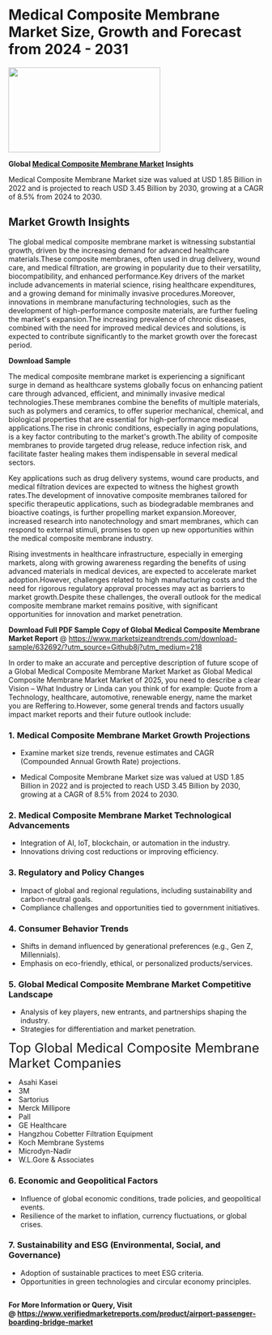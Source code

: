 <H1>Medical Composite Membrane Market Size, Growth and Forecast from 2024 - 2031</H1><img class="aligncenter size-medium wp-image-584254" src="https://thirdeyenews.in/wp-content/uploads/2024/09/Global-Market-Research-300x168.jpeg" alt="" width="300" height="168" /><p><strong>Global&nbsp;<a href="https://www.marketsizeandtrends.com/download-sample/632692/?utm_source=Github8j?utm_medium=218">Medical Composite Membrane Market</a> Insights</strong></p><p>Medical Composite Membrane Market size was valued at USD 1.85 Billion in 2022 and is projected to reach USD 3.45 Billion by 2030, growing at a CAGR of 8.5% from 2024 to 2030.</p><p><h2>Market Growth Insights</h2> <p>The global medical composite membrane market is witnessing substantial growth, driven by the increasing demand for advanced healthcare materials.These composite membranes, often used in drug delivery, wound care, and medical filtration, are growing in popularity due to their versatility, biocompatibility, and enhanced performance.Key drivers of the market include advancements in material science, rising healthcare expenditures, and a growing demand for minimally invasive procedures.Moreover, innovations in membrane manufacturing technologies, such as the development of high-performance composite materials, are further fueling the market's expansion.The increasing prevalence of chronic diseases, combined with the need for improved medical devices and solutions, is expected to contribute significantly to the market growth over the forecast period.</p> <p><strong>Download Sample</strong></p> <p>The medical composite membrane market is experiencing a significant surge in demand as healthcare systems globally focus on enhancing patient care through advanced, efficient, and minimally invasive medical technologies.These membranes combine the benefits of multiple materials, such as polymers and ceramics, to offer superior mechanical, chemical, and biological properties that are essential for high-performance medical applications.The rise in chronic conditions, especially in aging populations, is a key factor contributing to the market's growth.The ability of composite membranes to provide targeted drug release, reduce infection risk, and facilitate faster healing makes them indispensable in several medical sectors.</p> <p>Key applications such as drug delivery systems, wound care products, and medical filtration devices are expected to witness the highest growth rates.The development of innovative composite membranes tailored for specific therapeutic applications, such as biodegradable membranes and bioactive coatings, is further propelling market expansion.Moreover, increased research into nanotechnology and smart membranes, which can respond to external stimuli, promises to open up new opportunities within the medical composite membrane industry.</p> <p>Rising investments in healthcare infrastructure, especially in emerging markets, along with growing awareness regarding the benefits of using advanced materials in medical devices, are expected to accelerate market adoption.However, challenges related to high manufacturing costs and the need for rigorous regulatory approval processes may act as barriers to market growth.Despite these challenges, the overall outlook for the medical composite membrane market remains positive, with significant opportunities for innovation and market penetration.</p> <p><span class=""><strong>Download Full PDF Sample Copy of Global Medical Composite Membrane Market Report</strong> @ <a href="https://www.marketsizeandtrends.com/download-sample/632692/?utm_source=Github8j?utm_medium=218" target="_blank">https://www.marketsizeandtrends.com/download-sample/632692/?utm_source=Github8j?utm_medium=218</a></span></p><p>In order to make an accurate and perceptive description of future scope of a Global&nbsp;Medical Composite Membrane Market Market as Global&nbsp;Medical Composite Membrane Market Market of 2025, you need to describe a clear Vision &ndash; What Industry or Linda can you think of for example: Quote from a Technology, healthcare, automotive, renewable energy, name the market you are Reffering to.However, some general trends and factors usually impact market reports and their future outlook include:</p><h3>1.&nbsp;<strong>Medical Composite Membrane Market Growth Projections</strong></h3><ul><li>Examine market size trends, revenue estimates and CAGR (Compounded Annual Growth Rate) projections.</li><li><p>Medical Composite Membrane Market size was valued at USD 1.85 Billion in 2022 and is projected to reach USD 3.45 Billion by 2030, growing at a CAGR of 8.5% from 2024 to 2030.</p></li></ul><h3>2.&nbsp;<strong>Medical Composite Membrane Market Technological Advancements</strong></h3><ul><li>Integration of AI, IoT, blockchain, or automation in the industry.</li><li>Innovations driving cost reductions or improving efficiency.</li></ul><h3>3.&nbsp;<strong>Regulatory and Policy Changes</strong></h3><ul><li>Impact of global and regional regulations, including sustainability and carbon-neutral goals.</li><li>Compliance challenges and opportunities tied to government initiatives.</li></ul><h3>4.&nbsp;<strong>Consumer Behavior Trends</strong></h3><ul><li>Shifts in demand influenced by generational preferences (e.g., Gen Z, Millennials).</li><li>Emphasis on eco-friendly, ethical, or personalized products/services.</li></ul><h3>5.&nbsp;<strong>Global Medical Composite Membrane Market Competitive Landscape</strong></h3><ul><li>Analysis of key players, new entrants, and partnerships shaping the industry.</li><li>Strategies for differentiation and market penetration.</li></ul><p data-pm-slice="1 1 []"><span style="color: inherit; font-family: inherit; font-size: 25px;">Top Global Medical Composite Membrane Market Companies</span></p><div class="" data-test-id=""><p><li>Asahi Kasei</li><li> 3M</li><li> Sartorius</li><li> Merck Millipore</li><li> Pall</li><li> GE Healthcare</li><li> Hangzhou Cobetter Filtration Equipment</li><li> Koch Membrane Systems</li><li> Microdyn-Nadir</li><li> W.L.Gore & Associates</li></p></div><h3>6.&nbsp;<strong>Economic and Geopolitical Factors</strong></h3><ul><li>Influence of global economic conditions, trade policies, and geopolitical events.</li><li>Resilience of the market to inflation, currency fluctuations, or global crises.</li></ul><h3>7.&nbsp;<strong>Sustainability and ESG (Environmental, Social, and Governance)</strong></h3><ul><li>Adoption of sustainable practices to meet ESG criteria.</li><li>Opportunities in green technologies and circular economy principles.</li></ul><h2><strong style="font-size: 14px;">For More Information or Query, Visit @&nbsp;</strong><a style="background-color: #ffffff; font-size: 14px;" href="https://www.marketsizeandtrends.com/report/medical-composite-membrane-market/" target="_blank">https://www.verifiedmarketreports.com/product/airport-passenger-boarding-bridge-market</a></h2>